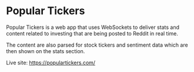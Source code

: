 # Popular Tickers

Popular Tickers is a web app that uses WebSockets to deliver stats and content related to investing that are being posted to Reddit in real time. 

The content are also parsed for stock tickers and sentiment data which are then shown on the stats section.

Live site: https://populartickers.com/

